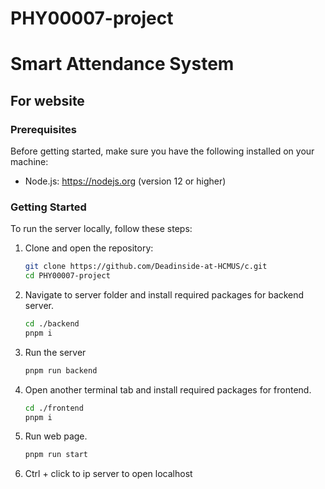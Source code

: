 # PHY00007-project

# Smart Attendance System

## For website

### Prerequisites

Before getting started, make sure you have the following installed on your machine:

- Node.js: https://nodejs.org (version 12 or higher)

### Getting Started

To run the server locally, follow these steps:

1. Clone and open the repository:

   ```bash
   git clone https://github.com/Deadinside-at-HCMUS/c.git
   cd PHY00007-project
   ```

2. Navigate to server folder and install required packages for backend server.
   ```bash
   cd ./backend
   pnpm i
   ```
3. Run the server
   ```bash
   pnpm run backend
   ```
4. Open another terminal tab and install required packages for frontend.
   ```bash
   cd ./frontend
   pnpm i
   ```
5. Run web page.
   ```bash
   pnpm run start
   ```
6. Ctrl + click to ip server to open localhost
